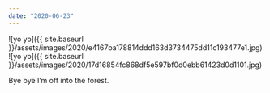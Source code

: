 ```yaml
---
date: "2020-06-23"
---
```


![yo yo]({{ site.baseurl }}/assets/images/2020/e4167ba178814ddd163d3734475dd11c193477e1.jpg)![yo yo]({{ site.baseurl }}/assets/images/2020/17d16854fc868df5e597bf0d0ebb61423d0d1101.jpg)

Bye bye I’m off into the forest.
